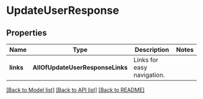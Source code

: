 # UpdateUserResponse

## Properties
Name | Type | Description | Notes
------------ | ------------- | ------------- | -------------
**links** | **AllOfUpdateUserResponseLinks** | Links for easy navigation. | 

[[Back to Model list]](../README.md#documentation-for-models) [[Back to API list]](../README.md#documentation-for-api-endpoints) [[Back to README]](../README.md)


